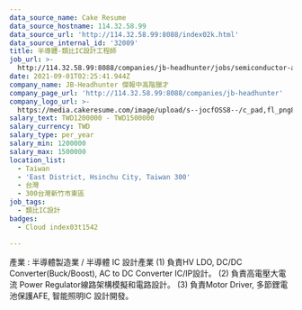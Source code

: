 ```yaml
---
data_source_name: Cake Resume
data_source_hostname: 114.32.58.99
data_source_url: 'http://114.32.58.99:8088/index02k.html'
data_source_internal_id: '32009'
title: 半導體-類比IC設計工程師
job_url: >-
  http://114.32.58.99:8088/companies/jb-headhunter/jobs/semiconductor-analog-ic-design-engineer
date: 2021-09-01T02:25:41.944Z
company_name: JB-Headhunter 傑報中高階獵才
company_page_url: 'http://114.32.58.99:8088/companies/jb-headhunter'
company_logo_url: >-
  https://media.cakeresume.com/image/upload/s--jocfOSS8--/c_pad,fl_png8,h_200,w_200/v1630906417/hqcxk5i6a2qg8zw7w4n4.png
salary_text: TWD1200000 - TWD1500000
salary_currency: TWD
salary_type: per_year
salary_min: 1200000
salary_max: 1500000
location_list:
  - Taiwan
  - 'East District, Hsinchu City, Taiwan 300'
  - 台灣
  - 300台灣新竹市東區
job_tags:
  - 類比IC設計
badges:
  - Cloud index03t1542

---
```


產業 : 半導體製造業 / 半導體 IC 設計產業 (1) 負責HV LDO, DC/DC Converter(Buck/Boost), AC to DC Converter IC/IP設計。 (2) 負責高電壓大電流 Power Regulator線路架構模擬和電路設計。 (3) 負責Motor Driver, 多節鋰電池保護AFE, 智能照明IC 設計開發。